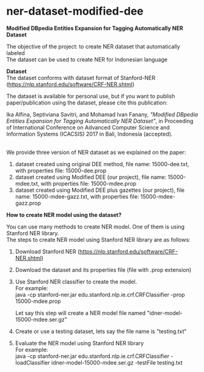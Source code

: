 # ner-dataset-modified-dee
<b>Modified DBpedia Entities Expansion for Tagging Automatically NER Dataset</b>

The objective of the project: to create NER dataset that automatically labeled
<br>The dataset can be used to create NER for Indonesian language

<b>Dataset</b><br>
The dataset conforms with dataset format of Stanford-NER (https://nlp.stanford.edu/software/CRF-NER.shtml)

The dataset is available for personal use, but if you want to publish paper/publication using the dataset, please cite this publication:

Ika Alfina, Septiviana Savitri, and Mohamad Ivan Fanany, <i>"Modified DBpedia Entities Expansion for Tagging Automatically NER Dataset"</i>, in Proceeding of International Conference on Advanced Computer Science and Information Systems (ICACSIS) 2017 in Bali, Indonesia (accepted).

<br>We provide three version of NER dataset as we explained on the paper:
1. dataset created using original DEE method, file name: 15000-dee.txt, with properties file: 15000-dee.prop
2. dataset created using Modified DEE (our project), file name: 15000-mdee.txt, with properties file: 15000-mdee.prop
3. dataset created using Modified DEE plus gazettes (our project), file name: 15000-mdee-gazz.txt, with properties file: 15000-mdee-gazz.prop

<b>How to create NER model using the dataset?</b><br>

You can use many methods to create NER model. One of them is using Stanford NER library.<br>
The steps to create NER model using Stanford NER library are as follows:
1. Download Stanford NER (https://nlp.stanford.edu/software/CRF-NER.shtml)
2. Download the dataset and its properties file (file with .prop extension)
3. Use Stanford NER classifier to create the model. <br>
   For example: <br>
      java -cp stanford-ner.jar edu.stanford.nlp.ie.crf.CRFClassifier -prop 15000-mdee.prop 
    
   Let say this step will create a NER model file named "idner-model-15000-mdee.ser.gz"
 
4. Create or use a testing dataset, lets say the file name is "testing.txt"
5. Evaluate the NER model using Stanford NER library <br>
   For example:<br>
        java -cp stanford-ner.jar edu.stanford.nlp.ie.crf.CRFClassifier -loadClassifier idner-model-15000-mdee.ser.gz -testFile testing.txt 
   

